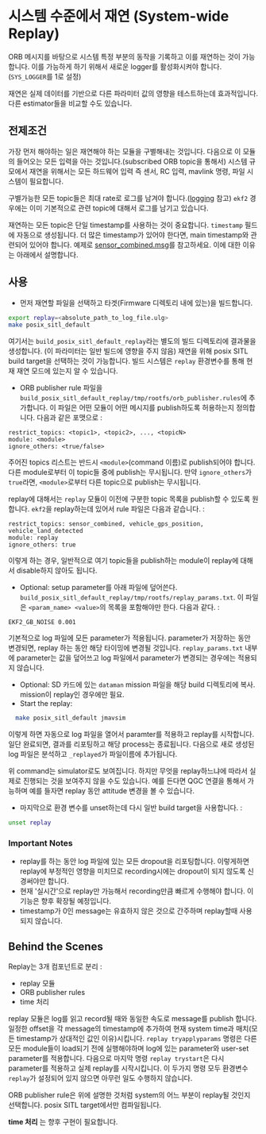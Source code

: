 # 시스템 수준에서 재연 (System-wide Replay)
ORB 메시지를 바탕으로 시스템 특정 부분의 동작을 기록하고 이를 재연하는 것이 가능합니다. 이를 가능하게 하기 위해서 새로운 logger를 활성화시켜야 합니다.(`SYS_LOGGER`를 1로 설정)

재연은 실제 데이터를 기반으로 다른 파라미터 값의 영향을 테스트하는데 효과적입니다. 다른 estimator들을 비교할 수도 있습니다.

## 전제조건
가장 먼저 해야하는 일은 재연해야 하는 모듈을 구별해내는 것입니다.
다음으로 이 모듈의 들어오는 모든 입력을 아는 것입니다.(subscribed ORB topic을 통해서) 시스템 규모에서 재연을 위해서는 모든 하드웨어 입력 즉 센서, RC 입력, mavlink 명령, 파일 시스템이 필요합니다.

구별가능한 모든 topic들은 최대 rate로 로그를 남겨야 합니다.([logging](advanced-logging.md) 참고) `ekf2` 경우에는 이미 기본적으로 관련 topic에 대해서 로그를 남기고 있습니다.

재연하는 모든 topic은 단일 timestamp를 사용하는 것이 중요합니다. `timestamp` 필드에 자동으로 생성됩니다. 더 많은 timestamp가 있어야 한다면, main timestamp와 관련되어 있어야 합니다. 예제로 [sensor_combined.msg](https://github.com/PX4/Firmware/blob/master/msg/sensor_combined.msg)를 참고하세요.
이에 대한 이유는 아래에서 설명합니다.


## 사용

- 먼저 재연할 파일을 선택하고 타겟(Firmware 디렉토리 내에 있는)을 빌드합니다.
```sh
export replay=<absolute_path_to_log_file.ulg>
make posix_sitl_default
```
  여기서는 `build_posix_sitl_default_replay`라는 별도의 빌드 디렉토리에 결과물을 생성합니다. (이 파라미터는 일반 빌드에 영향을 주지 않음) 재연을 위해 posix SITL build target을 선택하는 것이 가능합니다. 빌드 시스템은 `replay` 환경변수를 통해 현재 재연 모드에 있는지 알 수 있습니다.
- ORB publisher rule 파일을
  `build_posix_sitl_default_replay/tmp/rootfs/orb_publisher.rules`에 추가합니다.
  이 파일은 어떤 모듈이 어떤 메시지를 publish하도록 허용하는지 정의합니다.
  다음과 같은 포맷으로 :
```
restrict_topics: <topic1>, <topic2>, ..., <topicN>
module: <module>
ignore_others: <true/false>
```

  주어진 topics 리스트는 반드시 `<module>`(command 이름)로 publish되어야 합니다. 다른 module로부터 이 topic들 중에 publish는 무시됩니다. 만약 `ignore_others`가 `true`라면, `<module>`로부터 다른 topic으로 publish는 무시됩니다.

  replay에 대해서는 `replay` 모듈이 이전에 구분한 topic 목록을 publish할 수 있도록 원합니다. `ekf2`을 replay하는데 있어서 rule 파일은 다음과 같습니다. :
```
restrict_topics: sensor_combined, vehicle_gps_position, vehicle_land_detected
module: replay
ignore_others: true
```
  이렇게 하는 경우, 일반적으로 여기 topic들을 publish하는 module이 replay에 대해서 disable하지 않아도 됩니다.

- Optional: setup parameter를 아래 파일에 덮어쓴다.
  `build_posix_sitl_default_replay/tmp/rootfs/replay_params.txt`.
  이 파일은 `<param_name> <value>`의 목록을 포함해야만 한다. 다음과 같다. :
```
EKF2_GB_NOISE 0.001
```
  기본적으로 log 파일에 모든 parameter가 적용됩니다. parameter가 저장하는 동안 변경되면, replay 하는 동안 해당 타이밍에 변경될 것입니다. `replay_params.txt` 내부에 parameter는 값을 덮어쓰고 log 파일에서 parameter가 변경되는 경우에는 적용되지 않습니다.
- Optional: SD 카드에 있는 `dataman` mission 파일을 해당 build 디렉토리에 복사. mission이 replay인 경우에만 필요.
- Start the replay:
```sh
  make posix_sitl_default jmavsim
```
  이렇게 하면 자동으로 log 파일을 열어서 paramter를 적용하고 replay를 시작합니다. 일단 완료되면, 결과를 리포팅하고 해당 process는 종료됩니다. 다음으로 새로 생성된 log 파일은 분석하고 `_replayed`가 파일이름에 추가됩니다.

  위 command는 simulator로도 보여집니다. 하지만 무엇을 replay하느냐에 따라서 실제로 진행되는 것을 보여주지 않을 수도 있습니다. 예를 든다면 QGC 연결을 통해서 가능하며 예를 들자면 replay 동안 attitude 변경을 볼 수 있습니다.

- 마지막으로 환경 변수를 unset하는데 다시 일반 build target을 사용합니다. :
```sh
unset replay
```

### Important Notes

- replay를 하는 동안 log 파일에 있는 모든 dropout을 리포팅합니다. 이렇게하면 replay에 부정적인 영향을 미치므로 recording시에는 dropout이 되지 않도록 신경써야만 합니다.
- 현재 '실시간'으로 replay만 가능해서 recording만큼 빠르게 수행해야 합니다. 이 기능은 향후 확장될 예정입니다.
- timestamp가 0인 message는 유효하지 않은 것으로 간주하며 replay할때 사용되지 않습니다.


## Behind the Scenes

Replay는 3개 컴포넌트로 분리 :
- replay 모듈
- ORB publisher rules
- time 처리

replay 모듈은 log를 읽고 record될 때와 동일한 속도로 message를 publish 합니다. 일정한 offset을 각 message의 timestamp에 추가하여 현재 system time과 매치(모든 timestamp가 상대적인 값인 이유)시킵니다. `replay tryapplyparams` 명령은 다른 모든 module들이 load되기 전에 실행해야하며 log에 있는 parameter와 user-set parameter를 적용합니다. 다음으로 마지막 명령 `replay trystart`은 다시 parameter를 적용하고 실제 replay를 시작시킵니다. 이 두가지 명령 모두 환경변수 `replay`가 설정되어 있지 않으면 아무런 일도 수행하지 않습니다.


ORB publisher rule은 위에 설명한 것처럼 system의 어느 부분이 replay될 것인지 선택합니다. posix SITL target에서만 컴파일됩니다.


**time 처리** 는 향후 구현이 필요합니다.
